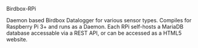 Birdbox-RPi

Daemon based Birdbox Datalogger for various sensor types. 
Compiles for Raspberry Pi 3+ and runs as a Daemon. Each RPi self-hosts a MariaDB database accessable via a REST API, or can be accessed as a HTML5 website.
